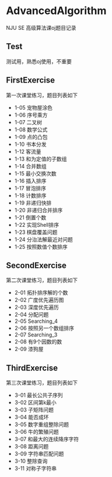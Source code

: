 # AdvancedAlgorithm
NJU SE 高级算法课oj题目记录

## Test
测试用，熟悉oj使用，不重要

## FirstExercise
第一次课堂练习，题目列表如下

- 1-05 宠物屋涂色
- 1-06 序号乘方
- 1-07 二叉树
- 1-08 数学公式
- 1-09 点的凸包
- 1-10 书本分发
- 1-12 客流量
- 1-13 和为定值的子数组
- 1-14 合并数组
- 1-15 最小交换次数
- 1-16 插入排序
- 1-17 冒泡排序
- 1-18 计数排序
- 1-19 非递归快排
- 1-20 非递归合并排序
- 1-21 倒置个数
- 1-22 实现Shell排序
- 1-23 棋盘覆盖问题
- 1-24 分治法解最近对问题
- 1-25 按照数值个数排序

## SecondExercise
第二次课堂练习，题目列表如下

- 2-01 拓扑排序解的个数
- 2-02 广度优先遍历图
- 2-03 深度优先遍历
- 2-04 分配问题
- 2-05 Searching_4
- 2-06 按照另一个数组排序
- 2-07 Searching_3
- 2-08 有9个因数的数
- 2-09 漆狗屋

## ThirdExercise
第三次课堂练习，题目列表如下

- 3-01 最长公共子序列
- 3-02 区间第k最小
- 3-03 子矩阵问题
- 3-04 能否成环
- 3-05 数字重组整除问题
- 3-06 牛的繁殖问题
- 3-07 和最大的连续降序字符
- 3-08 距离问题
- 3-09 字符串匹配问题
- 3-10 整除查询
- 3-11 对称子字符串